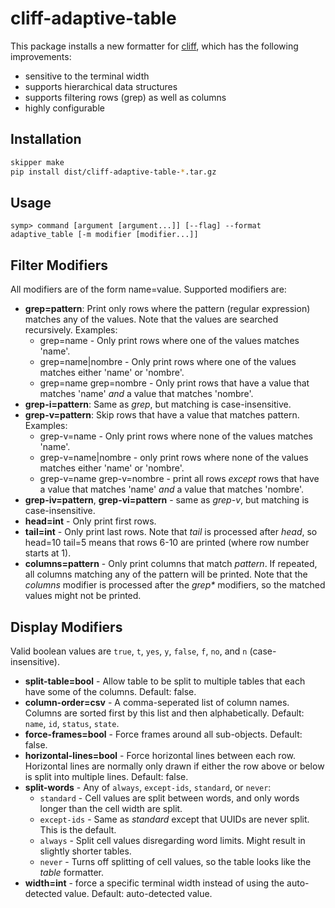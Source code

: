 # cliff-adaptive-table

This package installs a new formatter for [cliff](https://github.com/Stratoscale/cliff), which has the following improvements:
- sensitive to the terminal width
- supports hierarchical data structures
- supports filtering rows (grep) as well as columns
- highly configurable

## Installation
```bash
skipper make
pip install dist/cliff-adaptive-table-*.tar.gz
```

## Usage
```
symp> command [argument [argument...]] [--flag] --format adaptive_table [-m modifier [modifier...]]
```

## Filter Modifiers
All modifiers are of the form name=value. Supported modifiers are:
- **grep=pattern**: Print only rows where the pattern (regular expression) matches any of the values. Note that the values are searched recursively. Examples:
  - grep=name - Only print rows where one of the values matches 'name'.
  - grep=name|nombre - Only print rows where one of the values matches either 'name' or 'nombre'.
  - grep=name grep=nombre - Only print rows that have a value that matches 'name' _and_ a value that matches 'nombre'.
- **grep-i=pattern**: Same as _grep_, but matching is case-insensitive.
- **grep-v=pattern**: Skip rows that have a value that matches pattern. Examples:
  - grep-v=name - Only print rows where none of the values matches 'name'.
  - grep-v=name|nombre - only print rows where none of the values matches either 'name' or 'nombre'.
  - grep-v=name grep-v=nombre - print all rows _except_ rows that have a value that matches 'name' _and_ a value that matches 'nombre'.
- **grep-iv=pattern**, **grep-vi=pattern** - same as _grep-v_, but matching is case-insensitive.
- **head=int** - Only print first rows.
- **tail=int** - Only print last rows. Note that _tail_ is processed after _head_, so head=10 tail=5 means that rows 6-10 are printed (where row number starts at 1).
- **columns=pattern** - Only print columns that match _pattern_. If repeated, all columns matching any of the pattern will be printed. Note that the _columns_ modifier is processed after the _grep*_ modifiers, so the matched values might not be printed.

## Display Modifiers
Valid boolean values are `true`, `t`, `yes`, `y`, `false`, `f`, `no`, and `n` (case-insensitive).
- **split-table=bool** - Allow table to be split to multiple tables that each have some of the columns. Default: false.
- **column-order=csv** - A comma-seperated list of column names. Columns are sorted first by this list and then alphabetically. Default: `name`, `id`, `status`, `state`.
- **force-frames=bool** - Force frames around all sub-objects. Default: false.
- **horizontal-lines=bool** - Force horizontal lines between each row. Horizontal lines are normally only drawn if either the row above or below is split into multiple lines. Default: false.
- **split-words** - Any of `always`, `except-ids`, `standard`, or `never`:
  - `standard` - Cell values are split between words, and only words longer than the cell width are split.
  - `except-ids` - Same as _standard_ except that UUIDs are never split. This is the default.
  - `always` - Split cell values disregarding word limits. Might result in slightly shorter tables.
  - `never` - Turns off splitting of cell values, so the table looks like the _table_ formatter.
- **width=int** - force a specific terminal width instead of using the auto-detected value. Default: auto-detected value.

